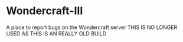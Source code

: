 # Wondercraft-III
A place to report bugs on the Wondercraft server
THIS IS NO LONGER USED AS THIS IS AN REALLY OLD BUILD
